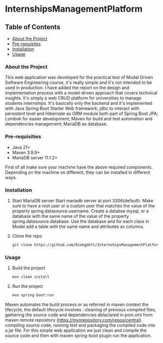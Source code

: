 # InternshipsManagementPlatform

## Table  of Contents

- [About the Project](https://github.com/Diekgbbtt/InternshipsManagementPlatform?tab=readme-ov-file#about-the-project)
- [Pre-requisites](https://github.com/Diekgbbtt/InternshipsManagementPlatform?tab=readme-ov-file#pre-requisities)
- [Installation](https://github.com/Diekgbbtt/InternshipsManagementPlatform?tab=readme-ov-file#installation)
- [Usage](https://github.com/Diekgbbtt/InternshipsManagementPlatform?tab=readme-ov-file#usage)

### About the Project

This web application was developed for the practical test of Model Driven Software Engineering course, it's really simple and it's not intended to be used in production. I have added the report on the design and implementation process with a model driven approach that covers technical insights.
It's simply a web CRUD platform for universities to manage students internships. It's basically only the backend and it's implemented with Java Spring Boot Starter Web framework; jdbc to interact with persistent level and Hibernate as ORM module both part of Spring Boot JPA; Lombok for easier development; Maven for build and test automation and dependencies management; MariaDB as database.

### Pre-requisities
 
* Java 21+
* Maven 3.9.9+
* MariaDB server 11.1.2+

First of all make sure your machine have the above required components. Depending on the machine os different, they can be installed in different ways.

### Installation

1. Start MariaDB server
   Start mariadb server at port 3306(default). Make sure to have a root user or a custom user that matches the value of the property spring.datasource.username. Create a databse mysql, or a database with the same name of the value of the property spring.datasource.database. Use the database and for each class in Model add a table with the same name and attributes as columns.

2. Clone the repo
   ```sh    
   git clone https://github.com/Diekgbbtt/InternshipsManagementPlatform.git
   ```

### Usage

1. Build the project
   ```sh
   mvn clean install
   ```
2. Run the project
   ```sh
   mvn spring-boot:run
   ```
Maven automates the build process or as referred in maven context the lifecycle, the default lifecycle involves : cleaning of previous compiled files, gathering the source code and dependencies delaclared in pom.xml from maven remote repository (https://mvnrepository.com/repos/central), compiling source code, running test and packaging the compiled code into a jar file. For this simple web application we just clean and compile the source code and then with maven spring-boot plugin run the application.









